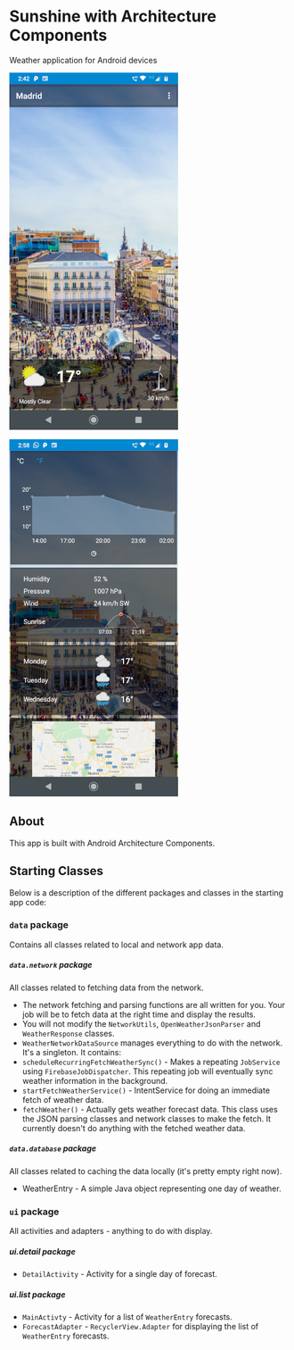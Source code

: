Sunshine with Architecture Components
================================

Weather application for Android devices

![screenshot 1](image1.png)

![screenshot 2](image2.png)

## About
This app is built with Android Architecture Components.

## Starting Classes

Below is a description of the different packages and classes in the starting app code:

### `data` package
Contains all classes related to local and network app data.

##### `data.network` package
All classes related to fetching data from the network.

* The network fetching and parsing functions are all written for you. Your job will be to fetch data at the right time and display the results. 
* You will not modify the `NetworkUtils`, `OpenWeatherJsonParser` and `WeatherResponse` classes.
* `WeatherNetworkDataSource` manages everything to do with the network. It's a singleton. It contains: 
* `scheduleRecurringFetchWeatherSync()` - Makes a repeating `JobService` using `FirebaseJobDispatcher`. This repeating job will eventually sync weather information in the background.
* `startFetchWeatherService()` - IntentService for doing an immediate fetch of weather data.
* `fetchWeather()` - Actually gets weather forecast data. This class uses the JSON parsing classes and network classes to make the fetch. It currently doesn't do anything with the fetched weather data.

##### `data.database` package
All classes related to caching the data locally (it's pretty empty right now).
* WeatherEntry - A simple Java object representing one day of weather.

### `ui` package
All activities and adapters - anything to do with display.

##### ui.detail package
* `DetailActivity` - Activity for a single day of forecast.
##### ui.list package
* `MainActivty` - Activity for a list of `WeatherEntry` forecasts.
* `ForecastAdapter` - `RecyclerView.Adapter` for displaying the list of `WeatherEntry` forecasts.



